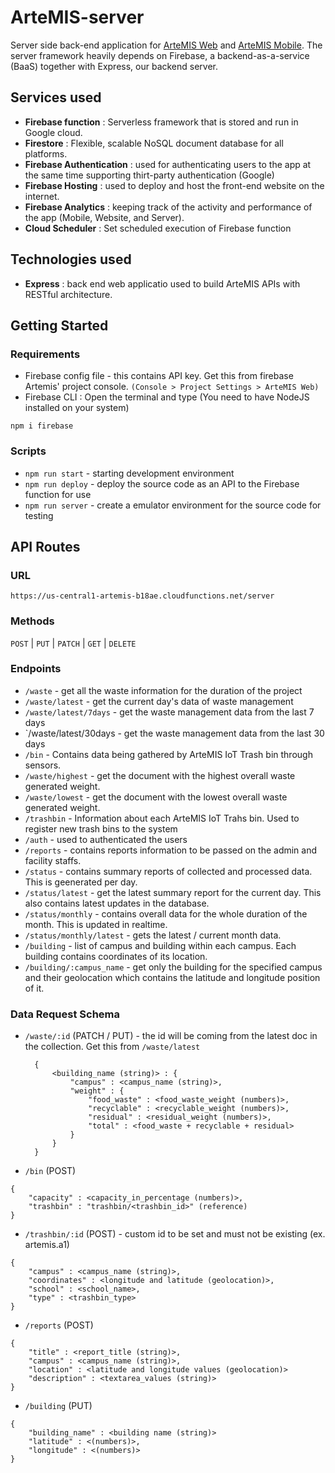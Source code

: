 # ArteMIS-server
Server side back-end application for [ArteMIS Web](https://github.com/SchadenKai/ArteMIS-Waste-Management-System) and [ArteMIS Mobile](https://github.com/SchadenKai/ArteMIS-Mobile). The server framework heavily depends on Firebase, a backend-as-a-service (BaaS) together with Express, our backend server.

## Services used
- **Firebase function** : Serverless framework that is stored and run in Google cloud.
- **Firestore** : Flexible, scalable NoSQL document database for all platforms. 
- **Firebase Authentication** : used for authenticating users to the app at the same time supporting thirt-party authentication (Google)
- **Firebase Hosting** : used to deploy and host the front-end website on the internet.
- **Firebase Analytics** : keeping track of the activity and performance of the app (Mobile, Website, and Server).
- **Cloud Scheduler** : Set scheduled execution of Firebase function

## Technologies used
- **Express** : back end web applicatio used to build ArteMIS APIs with RESTful architecture. 

## Getting Started
### Requirements
  - Firebase config file - this contains API key. Get this from firebase Artemis' project console. `(Console > Project Settings > ArteMIS Web)`
  - Firebase CLI : Open the terminal and type (You need to have NodeJS installed on your system)
 ```
 npm i firebase
 ```

### Scripts
- `npm run start` - starting development environment 
- `npm run deploy` - deploy the source code as an API to the Firebase function for use 
- `npm run server` - create a emulator environment for the source code for testing

## API Routes
### URL
```
https://us-central1-artemis-b18ae.cloudfunctions.net/server
```
### Methods
`POST` | `PUT` | `PATCH` | `GET` | `DELETE`

### Endpoints
- `/waste` - get all the waste information for the duration of the project
- `/waste/latest` - get the current day's data of waste management
- `/waste/latest/7days` - get the waste management data from the last 7 days 
- `/waste/latest/30days - get the waste management data from the last 30 days 
- `/bin` - Contains data being gathered by ArteMIS IoT Trash bin through sensors.
- `/waste/highest` - get the document with the highest overall waste generated weight.
- `/waste/lowest` - get the document with the lowest overall waste generated weight.
- `/trashbin` - Information about each ArteMIS IoT Trahs bin. Used to register new trash bins to the system
- `/auth` - used to authenticated the users 
- `/reports` - contains reports information to be passed on the admin and facility staffs. 
- `/status` - contains summary reports of collected and processed data. This is geenerated per day.
- `/status/latest` - get the latest summary report for the current day. This also contains latest updates in the database.
- `/status/monthly` - contains overall data for the whole duration of the month. This is updated in realtime.
- `/status/monthly/latest` - gets the latest / current month data. 
- `/building` - list of campus and building within each campus. Each building contains coordinates of its location. 
- `/building/:campus_name` - get only the building for the specified campus and their geolocation which contains the latitude and longitude position of it.

### Data Request Schema 
- `/waste/:id` (PATCH / PUT) - the id will be coming from the latest doc in the collection. Get this from `/waste/latest`
  ```
    {
        <building_name (string)> : {
            "campus" : <campus_name (string)>,
            "weight" : {
                "food_waste" : <food_waste_weight (numbers)>,
                "recyclable" : <recyclable_weight (numbers)>,
                "residual" : <residual_weight (numbers)>,
                "total" : <food_waste + recyclable + residual>
            }
        }
    }
  ```
- `/bin` (POST)
```
{
    "capacity" : <capacity_in_percentage (numbers)>,
    "trashbin" : "trashbin/<trashbin_id>" (reference)
}
```
- `/trashbin/:id` (POST) - custom id to be set and must not be existing (ex. artemis.a1)
```
{
    "campus" : <campus_name (string)>,
    "coordinates" : <longitude and latitude (geolocation)>,
    "school" : <school_name>,
    "type" : <trashbin_type>
}
```
- `/reports` (POST)
```
{
    "title" : <report_title (string)>,
    "campus" : <campus_name (string)>,
    "location" : <latitude and longitude values (geolocation)>
    "description" : <textarea_values (string)>
}
```
- `/building` (PUT)
```
{
    "building_name" : <building name (string)>
    "latitude" : <(numbers)>,
    "longitude" : <(numbers)>
}
```
